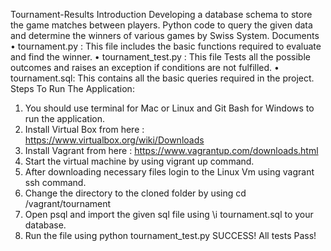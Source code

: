 Tournament-Results
Introduction
Developing a database schema to store the game matches between players. Python code to query the given data and determine the winners of various games by Swiss System.
Documents
•	tournament.py : This file includes the basic functions required to evaluate and find the winner.
•	tournament_test.py : This file Tests all the possible outcomes and raises an exception if conditions are not fulfilled.
•	tournament.sql: This contains all the basic queries required in the project.
Steps To Run The Application:
1.	You should use terminal for Mac or Linux and Git Bash for Windows to run the application.
2.	Install Virtual Box from here : https://www.virtualbox.org/wiki/Downloads
3.	Install Vagrant from here : https://www.vagrantup.com/downloads.html
4.	Start the virtual machine by using vigrant up command.
5.	After downloading necessary files login to the Linux Vm using vagrant ssh command.
6.	Change the directory to the cloned folder by using cd /vagrant/tournament
7.	Open psql and import the given sql file using \i tournament.sql to your database.
8.	Run the file using python tournament_test.py
SUCCESS! All tests Pass!
